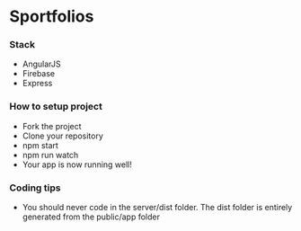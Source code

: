 # Sportfolios

### Stack

* AngularJS
* Firebase
* Express

### How to setup project

* Fork the project
* Clone your repository
* npm start
* npm run watch
* Your app is now running well!

### Coding tips

* You should never code in the server/dist folder. The dist folder is entirely generated from the public/app folder